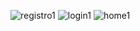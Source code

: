 ![registro1](https://github.com/juliasagaz/financeApp/assets/137104534/dcaa9698-9898-4f25-bdae-47cd6aac98f9)
![login1](https://github.com/juliasagaz/financeApp/assets/137104534/c7857a69-6aa9-4d88-bff4-78354d92d9bc)
![home1](https://github.com/juliasagaz/financeApp/assets/137104534/de8a07ee-9df3-422f-aeb9-560fa05b0336)
